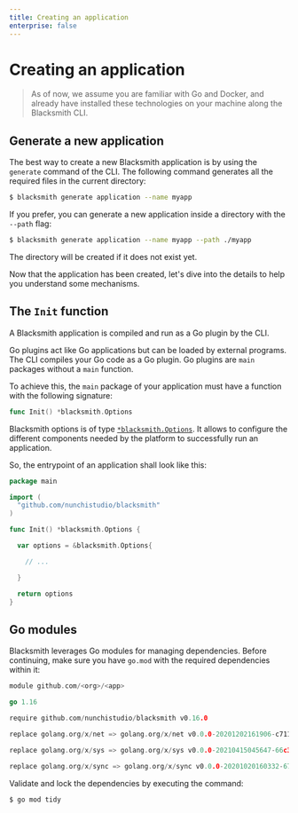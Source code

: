 ```yaml
---
title: Creating an application
enterprise: false
---
```


# Creating an application

> As of now, we assume you are familiar with Go and Docker, and already have
  installed these technologies on your machine along the Blacksmith CLI.

## Generate a new application

The best way to create a new Blacksmith application is by using the `generate`
command of the CLI. The following command generates all the required files in the
current directory:
```bash
$ blacksmith generate application --name myapp

```

If you prefer, you can generate a new application inside a directory with the
`--path` flag:
```bash
$ blacksmith generate application --name myapp --path ./myapp

```

The directory will be created if it does not exist yet.

Now that the application has been created, let's dive into the details to help
you understand some mechanisms.

## The `Init` function

A Blacksmith application is compiled and run as a Go plugin by the CLI.

Go plugins act like Go applications but can be loaded by external programs. The
CLI compiles your Go code as a Go plugin. Go plugins are `main` packages without
a `main` function.

To achieve this, the `main` package of your application must have a function with
the following signature:
```go
func Init() *blacksmith.Options

```

Blacksmith options is of type
[`*blacksmith.Options`](https://pkg.go.dev/github.com/nunchistudio/blacksmith?tab=doc#Options).
It allows to configure the different components needed by the platform to successfully
run an application.

So, the entrypoint of an application shall look like this:
```go
package main

import (
  "github.com/nunchistudio/blacksmith"
)

func Init() *blacksmith.Options {

  var options = &blacksmith.Options{

    // ...

  }

  return options
}

```

## Go modules

Blacksmith leverages Go modules for managing dependencies. Before continuing, make
sure you have `go.mod` with the required dependencies within it:
```go
module github.com/<org>/<app>

go 1.16

require github.com/nunchistudio/blacksmith v0.16.0

replace golang.org/x/net => golang.org/x/net v0.0.0-20201202161906-c7110b5ffcbb

replace golang.org/x/sys => golang.org/x/sys v0.0.0-20210415045647-66c3f260301c

replace golang.org/x/sync => golang.org/x/sync v0.0.0-20201020160332-67f06af15bc9

```

Validate and lock the dependencies by executing the command:
```bash
$ go mod tidy

```
